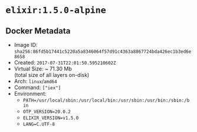 # `elixir:1.5.0-alpine`

## Docker Metadata

- Image ID: `sha256:86fd5b17441c5220a5a8346064f57d91c4363a8867724bda426ec1b3ed6e8658`
- Created: `2017-07-31T22:01:50.595210602Z`
- Virtual Size: ~ 71.30 Mb  
  (total size of all layers on-disk)
- Arch: `linux`/`amd64`
- Command: `["iex"]`
- Environment:
  - `PATH=/usr/local/sbin:/usr/local/bin:/usr/sbin:/usr/bin:/sbin:/bin`
  - `OTP_VERSION=20.0.2`
  - `ELIXIR_VERSION=v1.5.0`
  - `LANG=C.UTF-8`
